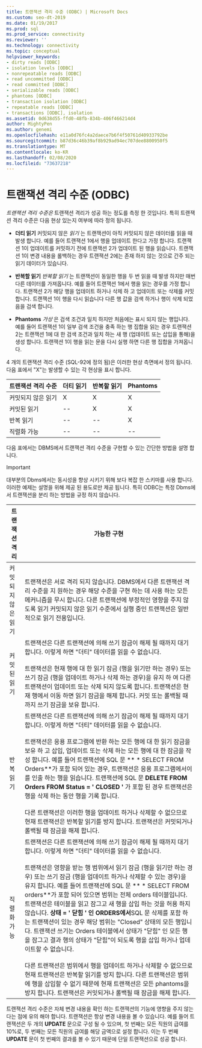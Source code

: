 ```yaml
---
title: 트랜잭션 격리 수준 (ODBC) | Microsoft Docs
ms.custom: seo-dt-2019
ms.date: 01/19/2017
ms.prod: sql
ms.prod_service: connectivity
ms.reviewer: ''
ms.technology: connectivity
ms.topic: conceptual
helpviewer_keywords:
- dirty reads [ODBC]
- isolation levels [ODBC]
- nonrepeatable reads [ODBC]
- read uncommitted [ODBC]
- read committed [ODBC]
- serializable reads [ODBC]
- phantoms [ODBC]
- transaction isolation [ODBC]
- repeatable reads [ODBC]
- transactions [ODBC], isolation
ms.assetid: 0d638d55-ffd0-48fb-834b-406f466214d4
author: MightyPen
ms.author: genemi
ms.openlocfilehash: e11a0d76fc4a2daece7b6f4f50761d40933792be
ms.sourcegitcommit: b87d36c46b39af8b929ad94ec707dee8800950f5
ms.translationtype: MT
ms.contentlocale: ko-KR
ms.lasthandoff: 02/08/2020
ms.locfileid: "73637218"
---
```

# <a name="transaction-isolation-levels-odbc"></a>트랜잭션 격리 수준 (ODBC)
*트랜잭션 격리 수준은* 트랜잭션 격리가 성공 하는 정도를 측정 한 것입니다. 특히 트랜잭션 격리 수준은 다음 현상 있는지 여부에 따라 정의 됩니다.  
  
-   **더티 읽기** 커밋되지 않은 *읽기* 는 트랜잭션이 아직 커밋되지 않은 데이터를 읽을 때 발생 합니다. 예를 들어 트랜잭션 1에서 행을 업데이트 한다고 가정 합니다. 트랜잭션 1이 업데이트를 커밋하기 전에 트랜잭션 2가 업데이트 된 행을 읽습니다. 트랜잭션 1이 변경 내용을 롤백하는 경우 트랜잭션 2에는 존재 하지 않는 것으로 간주 되는 읽기 데이터가 있습니다.  
  
-   **반복할 읽기** *반복할 읽기* 는 트랜잭션이 동일한 행을 두 번 읽을 때 발생 하지만 매번 다른 데이터를 가져옵니다. 예를 들어 트랜잭션 1에서 행을 읽는 경우를 가정 합니다. 트랜잭션 2가 해당 행을 업데이트 하거나 삭제 하 고 업데이트 또는 삭제를 커밋합니다. 트랜잭션 1이 행을 다시 읽습니다 다른 행 값을 검색 하거나 행이 삭제 되었음을 검색 합니다.  
  
-   **Phantoms** *가상* 은 검색 조건과 일치 하지만 처음에는 표시 되지 않는 행입니다. 예를 들어 트랜잭션 1이 일부 검색 조건을 충족 하는 행 집합을 읽는 경우 트랜잭션 2는 트랜잭션 1에 대 한 검색 조건과 일치 하는 새 행 (업데이트 또는 삽입을 통해)을 생성 합니다. 트랜잭션 1이 행을 읽는 문을 다시 실행 하면 다른 행 집합을 가져옵니다.  
  
 4 개의 트랜잭션 격리 수준 (SQL-92에 정의 됨)은 이러한 현상 측면에서 정의 됩니다. 다음 표에서 "X"는 발생할 수 있는 각 현상을 표시 합니다.  
  
|트랜잭션 격리 수준|더티 읽기|반복할 읽기|Phantoms|  
|---------------------------------|-----------------|-------------------------|--------------|  
|커밋되지 않은 읽기|X|X|X|  
|커밋된 읽기|--|X|X|  
|반복 읽기|--|--|X|  
|직렬화 가능|--|--|--|  
  
 다음 표에서는 DBMS에서 트랜잭션 격리 수준을 구현할 수 있는 간단한 방법을 설명 합니다.  
  
> [!IMPORTANT]  
>  대부분의 Dbms에서는 동시성을 향상 시키기 위해 보다 복잡 한 스키마를 사용 합니다. 이러한 예제는 설명을 위해 제공 된 용도로만 제공 됩니다. 특히 ODBC는 특정 Dbms에서 트랜잭션을 분리 하는 방법을 규정 하지 않습니다.  
  
|트랜잭션 격리|가능한 구현|  
|---------------------------|-----------------------------|  
|커밋되지 않은 읽기|트랜잭션은 서로 격리 되지 않습니다. DBMS에서 다른 트랜잭션 격리 수준을 지 원하는 경우 해당 수준을 구현 하는 데 사용 하는 모든 메커니즘을 무시 합니다. 다른 트랜잭션에 부정적인 영향을 주지 않도록 읽기 커밋되지 않은 읽기 수준에서 실행 중인 트랜잭션은 일반적으로 읽기 전용입니다.|  
|커밋된 읽기|트랜잭션은 다른 트랜잭션에 의해 쓰기 잠금이 해제 될 때까지 대기 합니다. 이렇게 하면 "더티" 데이터를 읽을 수 없습니다.<br /><br /> 트랜잭션은 현재 행에 대 한 읽기 잠금 (행을 읽기만 하는 경우) 또는 쓰기 잠금 (행을 업데이트 하거나 삭제 하는 경우)을 유지 하 여 다른 트랜잭션이 업데이트 또는 삭제 되지 않도록 합니다. 트랜잭션은 현재 행에서 이동 하면 읽기 잠금을 해제 합니다. 커밋 또는 롤백될 때까지 쓰기 잠금을 보유 합니다.|  
|반복 읽기|트랜잭션은 다른 트랜잭션에 의해 쓰기 잠금이 해제 될 때까지 대기 합니다. 이렇게 하면 "더티" 데이터를 읽을 수 없습니다.<br /><br /> 트랜잭션은 응용 프로그램에 반환 하는 모든 행에 대 한 읽기 잠금을 보유 하 고 삽입, 업데이트 또는 삭제 하는 모든 행에 대 한 잠금을 작성 합니다. 예를 들어 트랜잭션에 SQL 문 ** \* SELECT FROM Orders**가 포함 되어 있는 경우, 트랜잭션은 응용 프로그램에서이를 인출 하는 행을 읽습니다. 트랜잭션에 SQL 문 **DELETE FROM Orders FROM Status = ' CLOSED '** 가 포함 된 경우 트랜잭션은 행을 삭제 하는 동안 행을 기록 합니다.<br /><br /> 다른 트랜잭션은 이러한 행을 업데이트 하거나 삭제할 수 없으므로 현재 트랜잭션은 반복할 읽기를 방지 합니다. 트랜잭션은 커밋되거나 롤백될 때 잠금을 해제 합니다.|  
|직렬화 가능|트랜잭션은 다른 트랜잭션에 의해 쓰기 잠금이 해제 될 때까지 대기 합니다. 이렇게 하면 "더티" 데이터를 읽을 수 없습니다.<br /><br /> 트랜잭션은 영향을 받는 행 범위에서 읽기 잠금 (행을 읽기만 하는 경우) 또는 쓰기 잠금 (행을 업데이트 하거나 삭제할 수 있는 경우)을 유지 합니다. 예를 들어 트랜잭션에 SQL 문 ** \* SELECT FROM orders**가 포함 되어 있으면 범위는 전체 orders 테이블입니다. 트랜잭션은 테이블을 읽고 잠그고 새 행을 삽입 하는 것을 허용 하지 않습니다. **상태 = ' 닫힘 ' 인 ORDERS에서**SQL 문 삭제를 포함 하는 트랜잭션이 있는 경우 해당 범위는 "Closed" 상태의 모든 행입니다. 트랜잭션 쓰기는 Orders 테이블에서 상태가 "닫힘" 인 모든 행을 잠그고 결과 행의 상태가 "닫힘"이 되도록 행을 삽입 하거나 업데이트할 수 없습니다.<br /><br /> 다른 트랜잭션은 범위에서 행을 업데이트 하거나 삭제할 수 없으므로 현재 트랜잭션은 반복할 읽기를 방지 합니다. 다른 트랜잭션은 범위에 행을 삽입할 수 없기 때문에 현재 트랜잭션은 모든 phantoms을 방지 합니다. 트랜잭션은 커밋되거나 롤백될 때 잠금을 해제 합니다.|  
  
 트랜잭션 격리 수준은 자체 변경 내용을 확인 하는 트랜잭션의 기능에 영향을 주지 않는다는 점에 유의 해야 합니다. 트랜잭션은 항상 변경 내용을 볼 수 있습니다. 예를 들어 트랜잭션은 두 개의 **UPDATE** 문으로 구성 될 수 있으며, 첫 번째는 모든 직원의 급여를 10%로, 두 번째는 모든 직원의 급여를 해당 금액으로 설정 합니다. 이는 두 번째 **UPDATE** 문이 첫 번째의 결과를 볼 수 있기 때문에 단일 트랜잭션으로 성공 합니다.
